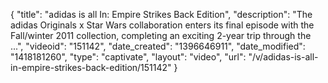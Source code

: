 {
    "title": "adidas is all In:  Empire Strikes Back Edition",
    "description": "The adidas Originals x Star Wars collaboration enters its final episode with the Fall\/winter 2011 collection, completing an exciting 2-year trip through the ...",
    "videoid": "151142",
    "date_created": "1396646911",
    "date_modified": "1418181260",
    "type": "captivate",
    "layout": "video",
    "url": "\/v\/adidas-is-all-in-empire-strikes-back-edition\/151142"
}